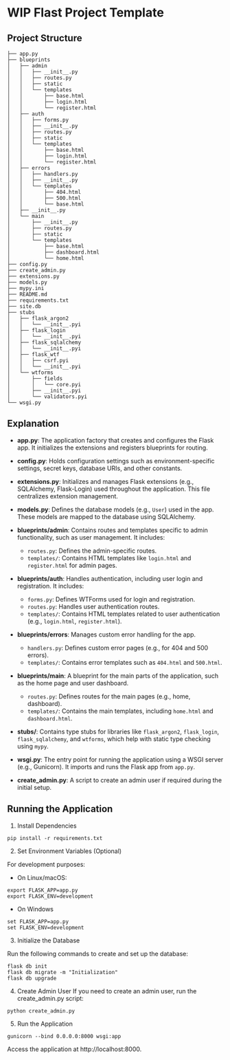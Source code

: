 # WIP Flast Project Template

## Project Structure
```
├── app.py
├── blueprints
│   ├── admin
│   │   ├── __init__.py
│   │   ├── routes.py
│   │   ├── static
│   │   └── templates
│   │       ├── base.html
│   │       ├── login.html
│   │       └── register.html
│   ├── auth
│   │   ├── forms.py
│   │   ├── __init__.py
│   │   ├── routes.py
│   │   ├── static
│   │   └── templates
│   │       ├── base.html
│   │       ├── login.html
│   │       └── register.html
│   ├── errors
│   │   ├── handlers.py
│   │   ├── __init__.py
│   │   └── templates
│   │       ├── 404.html
│   │       ├── 500.html
│   │       └── base.html
│   ├── __init__.py
│   └── main
│       ├── __init__.py
│       ├── routes.py
│       ├── static
│       └── templates
│           ├── base.html
│           ├── dashboard.html
│           └── home.html
├── config.py
├── create_admin.py
├── extensions.py
├── models.py
├── mypy.ini
├── README.md
├── requirements.txt
├── site.db
├── stubs
│   ├── flask_argon2
│   │   └── __init__.pyi
│   ├── flask_login
│   │   └── __init__.pyi
│   ├── flask_sqlalchemy
│   │   └── __init__.pyi
│   ├── flask_wtf
│   │   ├── csrf.pyi
│   │   └── __init__.pyi
│   └── wtforms
│       ├── fields
│       │   └── core.pyi
│       ├── __init__.pyi
│       └── validators.pyi
└── wsgi.py
```

## Explanation

- **app.py**: The application factory that creates and configures the Flask app. 
  It initializes the extensions and registers blueprints for routing.
  
- **config.py**: Holds configuration settings such as environment-specific 
  settings, secret keys, database URIs, and other constants.
  
- **extensions.py**: Initializes and manages Flask extensions (e.g., SQLAlchemy, 
  Flask-Login) used throughout the application. This file centralizes extension 
  management.

- **models.py**: Defines the database models (e.g., `User`) used in the app. 
  These models are mapped to the database using SQLAlchemy.

- **blueprints/admin**: Contains routes and templates specific to admin 
  functionality, such as user management. It includes:
  - `routes.py`: Defines the admin-specific routes.
  - `templates/`: Contains HTML templates like `login.html` and `register.html` 
    for admin pages.

- **blueprints/auth**: Handles authentication, including user login and 
  registration. It includes:
  - `forms.py`: Defines WTForms used for login and registration.
  - `routes.py`: Handles user authentication routes.
  - `templates/`: Contains HTML templates related to user authentication 
    (e.g., `login.html`, `register.html`).

- **blueprints/errors**: Manages custom error handling for the app.
  - `handlers.py`: Defines custom error pages (e.g., for 404 and 500 errors).
  - `templates/`: Contains error templates such as `404.html` and `500.html`.

- **blueprints/main**: A blueprint for the main parts of the application, such 
  as the home page and user dashboard.
  - `routes.py`: Defines routes for the main pages (e.g., home, dashboard).
  - `templates/`: Contains the main templates, including `home.html` and 
    `dashboard.html`.

- **stubs/**: Contains type stubs for libraries like `flask_argon2`, 
  `flask_login`, `flask_sqlalchemy`, and `wtforms`, which help with static type 
  checking using `mypy`.

- **wsgi.py**: The entry point for running the application using a WSGI server 
  (e.g., Gunicorn). It imports and runs the Flask app from `app.py`.

- **create_admin.py**: A script to create an admin user if required during the 
  initial setup.

## Running the Application

1. Install Dependencies
```
pip install -r requirements.txt
```

2. Set Environment Variables (Optional)

For development purposes:

- On Linux/macOS:
```
export FLASK_APP=app.py
export FLASK_ENV=development
```

- On Windows
```
set FLASK_APP=app.py
set FLASK_ENV=development
```

3. Initialize the Database

Run the following commands to create and set up the database:
```
flask db init
flask db migrate -m "Initialization"
flask db upgrade
```

4. Create Admin User
If you need to create an admin user, run the create_admin.py script:
```
python create_admin.py
```

5. Run the Application

```
gunicorn --bind 0.0.0.0:8000 wsgi:app
```

Access the application at http://localhost:8000.
